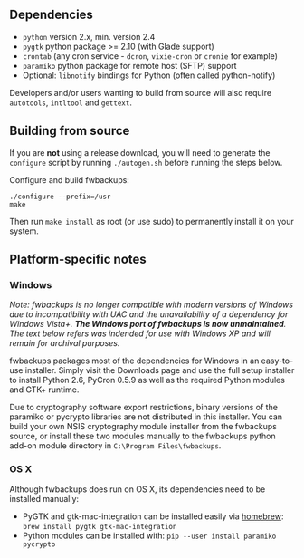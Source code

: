 ## Dependencies
* `python` version 2.x, min. version 2.4
* `pygtk` python package >= 2.10 (with Glade support)
* `crontab` (any cron service - `dcron`, `vixie-cron` or `cronie` for example)
* `paramiko` python package for remote host (SFTP) support
* Optional: `libnotify` bindings for Python (often called python-notify)

Developers and/or users wanting to build from source will also require `autotools`, `intltool` and `gettext`.

## Building from source
If you are **not** using a release download, you will need to generate the `configure` script by running `./autogen.sh` before running the steps below.

Configure and build fwbackups:
```
./configure --prefix=/usr
make
```
Then run `make install` as root (or use sudo) to permanently install it on your system.

## Platform-specific notes
### Windows
*Note: fwbackups is no longer compatible with modern versions of Windows due to incompatibility with UAC and the unavailability of a dependency for Windows Vista+. **The Windows port of fwbackups is now unmaintained**. The text below refers was indended for use with Windows XP and will remain for archival purposes.*

fwbackups packages most of the dependencies for Windows in an easy-to-use installer. Simply visit the Downloads page and use the full setup installer to install Python 2.6, PyCron 0.5.9 as well as the required Python modules and GTK+ runtime.

Due to cryptography software export restrictions, binary versions of the paramiko or pycrypto libraries are not distributed in this installer. You can build your own NSIS cryptography module installer from the fwbackups source, or install these two modules manually to the fwbackups python add-on module directory in `C:\Program Files\fwbackups`.

### OS X
Although fwbackups does run on OS X, its dependencies need to be installed manually:
* PyGTK and gtk-mac-integration can be installed easily via [homebrew](https://brew.sh/): `brew install pygtk gtk-mac-integration`
* Python modules can be installed with: `pip --user install paramiko pycrypto`
